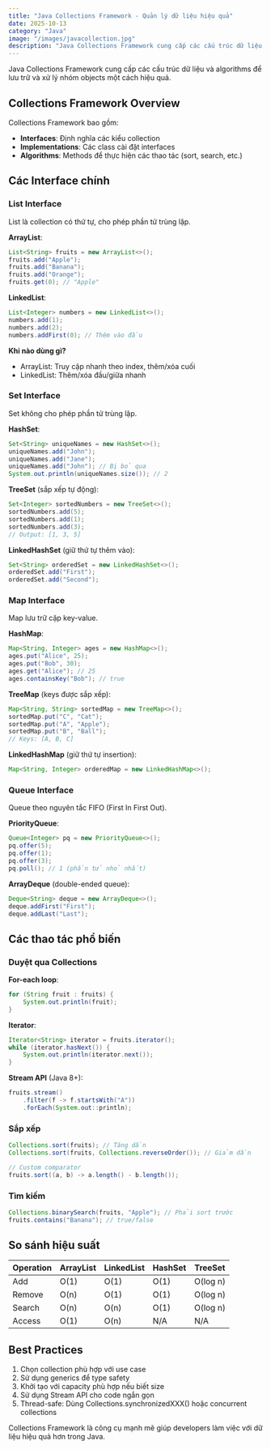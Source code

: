 ```yaml
---
title: "Java Collections Framework - Quản lý dữ liệu hiệu quả"
date: 2025-10-13
category: "Java"
image: "/images/javacollection.jpg"
description: "Java Collections Framework cung cấp các cấu trúc dữ liệu mạnh mẽ như ArrayList, LinkedList, HashSet, HashMap, Queue. Tìm hiểu cách sử dụng, so sánh hiệu suất và best practices khi làm việc với Collections."
---
```


Java Collections Framework cung cấp các cấu trúc dữ liệu và algorithms để lưu trữ và xử lý nhóm objects một cách hiệu quả.

## Collections Framework Overview

Collections Framework bao gồm:
- **Interfaces**: Định nghĩa các kiểu collection
- **Implementations**: Các class cài đặt interfaces
- **Algorithms**: Methods để thực hiện các thao tác (sort, search, etc.)

## Các Interface chính

### List Interface

List là collection có thứ tự, cho phép phần tử trùng lặp.

**ArrayList**:
```java
List<String> fruits = new ArrayList<>();
fruits.add("Apple");
fruits.add("Banana");
fruits.add("Orange");
fruits.get(0); // "Apple"
```

**LinkedList**:
```java
List<Integer> numbers = new LinkedList<>();
numbers.add(1);
numbers.add(2);
numbers.addFirst(0); // Thêm vào đầu
```

**Khi nào dùng gì?**
- ArrayList: Truy cập nhanh theo index, thêm/xóa cuối
- LinkedList: Thêm/xóa đầu/giữa nhanh

### Set Interface

Set không cho phép phần tử trùng lặp.

**HashSet**:
```java
Set<String> uniqueNames = new HashSet<>();
uniqueNames.add("John");
uniqueNames.add("Jane");
uniqueNames.add("John"); // Bị bỏ qua
System.out.println(uniqueNames.size()); // 2
```

**TreeSet** (sắp xếp tự động):
```java
Set<Integer> sortedNumbers = new TreeSet<>();
sortedNumbers.add(5);
sortedNumbers.add(1);
sortedNumbers.add(3);
// Output: [1, 3, 5]
```

**LinkedHashSet** (giữ thứ tự thêm vào):
```java
Set<String> orderedSet = new LinkedHashSet<>();
orderedSet.add("First");
orderedSet.add("Second");
```

### Map Interface

Map lưu trữ cặp key-value.

**HashMap**:
```java
Map<String, Integer> ages = new HashMap<>();
ages.put("Alice", 25);
ages.put("Bob", 30);
ages.get("Alice"); // 25
ages.containsKey("Bob"); // true
```

**TreeMap** (keys được sắp xếp):
```java
Map<String, String> sortedMap = new TreeMap<>();
sortedMap.put("C", "Cat");
sortedMap.put("A", "Apple");
sortedMap.put("B", "Ball");
// Keys: [A, B, C]
```

**LinkedHashMap** (giữ thứ tự insertion):
```java
Map<String, Integer> orderedMap = new LinkedHashMap<>();
```

### Queue Interface

Queue theo nguyên tắc FIFO (First In First Out).

**PriorityQueue**:
```java
Queue<Integer> pq = new PriorityQueue<>();
pq.offer(5);
pq.offer(1);
pq.offer(3);
pq.poll(); // 1 (phần tử nhỏ nhất)
```

**ArrayDeque** (double-ended queue):
```java
Deque<String> deque = new ArrayDeque<>();
deque.addFirst("First");
deque.addLast("Last");
```

## Các thao tác phổ biến

### Duyệt qua Collections

**For-each loop**:
```java
for (String fruit : fruits) {
    System.out.println(fruit);
}
```

**Iterator**:
```java
Iterator<String> iterator = fruits.iterator();
while (iterator.hasNext()) {
    System.out.println(iterator.next());
}
```

**Stream API** (Java 8+):
```java
fruits.stream()
    .filter(f -> f.startsWith("A"))
    .forEach(System.out::println);
```

### Sắp xếp

```java
Collections.sort(fruits); // Tăng dần
Collections.sort(fruits, Collections.reverseOrder()); // Giảm dần

// Custom comparator
fruits.sort((a, b) -> a.length() - b.length());
```

### Tìm kiếm

```java
Collections.binarySearch(fruits, "Apple"); // Phải sort trước
fruits.contains("Banana"); // true/false
```

## So sánh hiệu suất

| Operation | ArrayList | LinkedList | HashSet | TreeSet |
|-----------|-----------|------------|---------|---------|
| Add | O(1) | O(1) | O(1) | O(log n) |
| Remove | O(n) | O(1) | O(1) | O(log n) |
| Search | O(n) | O(n) | O(1) | O(log n) |
| Access | O(1) | O(n) | N/A | N/A |

## Best Practices

1. Chọn collection phù hợp với use case
2. Sử dụng generics để type safety
3. Khởi tạo với capacity phù hợp nếu biết size
4. Sử dụng Stream API cho code ngắn gọn
5. Thread-safe: Dùng Collections.synchronizedXXX() hoặc concurrent collections

Collections Framework là công cụ mạnh mẽ giúp developers làm việc với dữ liệu hiệu quả hơn trong Java.